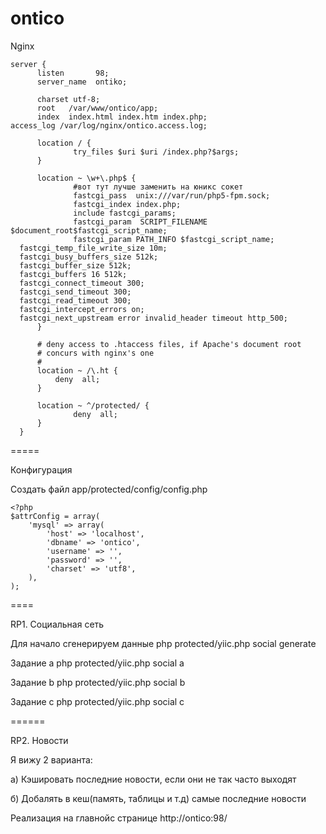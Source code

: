ontico
======

Nginx

    server {
          listen       98;
          server_name  ontiko;
  
          charset utf-8;
          root   /var/www/ontico/app;
          index  index.html index.htm index.php;
  	access_log /var/log/nginx/ontico.access.log;
  
          location / {
                  try_files $uri $uri /index.php?$args;
          }
  
          location ~ \w+\.php$ {
                  #вот тут лучше заменить на юникс сокет
                  fastcgi_pass  unix:///var/run/php5-fpm.sock;
                  fastcgi_index index.php;
                  include fastcgi_params;
                  fastcgi_param  SCRIPT_FILENAME   $document_root$fastcgi_script_name;
                  fastcgi_param PATH_INFO $fastcgi_script_name;
      fastcgi_temp_file_write_size 10m;
      fastcgi_busy_buffers_size 512k;
      fastcgi_buffer_size 512k;
      fastcgi_buffers 16 512k;
      fastcgi_connect_timeout 300;
      fastcgi_send_timeout 300;
      fastcgi_read_timeout 300;
      fastcgi_intercept_errors on;
      fastcgi_next_upstream error invalid_header timeout http_500;
          }
  
          # deny access to .htaccess files, if Apache's document root
          # concurs with nginx's one
          #
          location ~ /\.ht {
              deny  all;
          }
                  
          location ~ ^/protected/ {
                  deny  all;
          }
      }

=====

Конфигурация

Создать файл app/protected/config/config.php

    <?php
    $attrConfig = array(
        'mysql' => array(
            'host' => 'localhost',
            'dbname' => 'ontico',
            'username' => '',
            'password' => '',
            'charset' => 'utf8',
        ),
    );

====

RP1. Социальная сеть

Для начало сгенерируем данные
    php protected/yiic.php social generate
    
Задание a
    php protected/yiic.php social a

Задание b
    php protected/yiic.php social b
    
Задание c
    php protected/yiic.php social c
    
======

RP2. Новости

Я вижу 2 варианта:

а) Кэшировать последние новости, если они не так часто выходят

б) Добалять в кеш(память, таблицы и т.д) самые последние новости

Реализация на главнойс странице
http://ontico:98/

